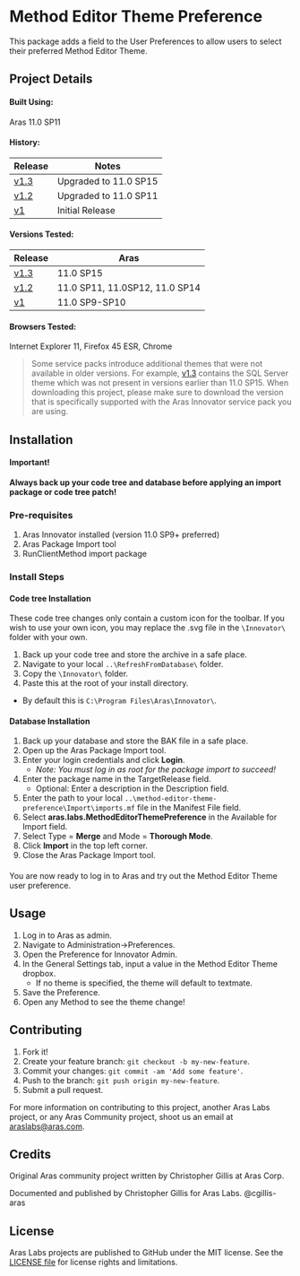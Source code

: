 # Method Editor Theme Preference

This package adds a field to the User Preferences to allow users to select their preferred Method Editor Theme.

## Project Details

#### Built Using:

Aras 11.0 SP11

#### History:

Release | Notes
--------|--------
[v1.3](https://github.com/ArasLabs/method-editor-theme-preference/releases/tag/v1.3) | Upgraded to 11.0 SP15
[v1.2](https://github.com/ArasLabs/method-editor-theme-preference/releases/tag/v1.2) | Upgraded to 11.0 SP11
[v1](https://github.com/ArasLabs/method-editor-theme-preference/releases/tag/v1) | Initial Release

#### Versions Tested:

Release | Aras
--------|-------
[v1.3](https://github.com/ArasLabs/method-editor-theme-preference/releases/tag/v1.3) | 11.0 SP15
[v1.2](https://github.com/ArasLabs/method-editor-theme-preference/releases/tag/v1.2) | 11.0 SP11, 11.0SP12, 11.0 SP14
[v1](https://github.com/ArasLabs/method-editor-theme-preference/releases/tag/v1) | 11.0 SP9-SP10 

#### Browsers Tested:

Internet Explorer 11, Firefox 45 ESR, Chrome

> Some service packs introduce additional themes that were not available in older versions. For example, [v1.3](https://github.com/ArasLabs/method-editor-theme-preference/releases/tag/v1.3) contains the SQL Server theme which was not present in versions earlier than 11.0 SP15. When downloading this project, please make sure to download the version that is specifically supported with the Aras Innovator service pack you are using.

## Installation

#### Important!

**Always back up your code tree and database before applying an import package or code tree patch!**

### Pre-requisites

1. Aras Innovator installed (version 11.0 SP9+ preferred)
2. Aras Package Import tool
3. RunClientMethod import package

### Install Steps

#### Code tree Installation

These code tree changes only contain a custom icon for the toolbar. If you wish to use your own icon, you may replace the .svg file in the `\Innovator\` folder with your own.

1. Back up your code tree and store the archive in a safe place.
2. Navigate to your local `..\RefreshFromDatabase\` folder.
3. Copy the `\Innovator\` folder.
4. Paste this at the root of your install directory.
+ By default this is `C:\Program Files\Aras\Innovator\`.

#### Database Installation

1. Back up your database and store the BAK file in a safe place.
2. Open up the Aras Package Import tool.
3. Enter your login credentials and click **Login**.
   * _Note: You must log in as root for the package import to succeed!_
4. Enter the package name in the TargetRelease field.
   * Optional: Enter a description in the Description field.
5. Enter the path to your local `..\method-editor-theme-preference\Import\imports.mf` file in the Manifest File field.
6. Select **aras.labs.MethodEditorThemePreference** in the Available for Import field.
7. Select Type = **Merge** and Mode = **Thorough Mode**.
8. Click **Import** in the top left corner.
9. Close the Aras Package Import tool.

#### 

You are now ready to log in to Aras and try out the Method Editor Theme user preference.

## Usage

1. Log in to Aras as admin.
2. Navigate to Administration->Preferences.
3. Open the Preference for Innovator Admin.
4. In the General Settings tab, input a value in the Method Editor Theme dropbox.
   * If no theme is specified, the theme will default to textmate.
5. Save the Preference.
6. Open any Method to see the theme change!


## Contributing

1. Fork it!
2. Create your feature branch: `git checkout -b my-new-feature`.
3. Commit your changes: `git commit -am 'Add some feature'`.
4. Push to the branch: `git push origin my-new-feature`.
5. Submit a pull request.

For more information on contributing to this project, another Aras Labs project, or any Aras Community project, shoot us an email at araslabs@aras.com.

## Credits

Original Aras community project written by Christopher Gillis at Aras Corp.

Documented and published by Christopher Gillis for Aras Labs. @cgillis-aras

## License

Aras Labs projects are published to GitHub under the MIT license. See the [LICENSE file](./LICENSE) for license rights and limitations.
